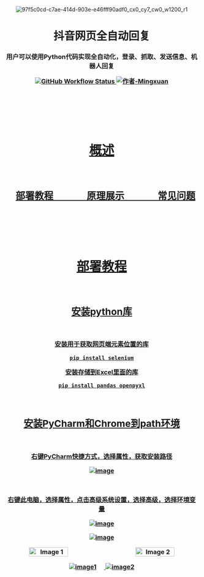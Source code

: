 <p align="center">
  <img src="https://github.com/user-attachments/assets/7e57eace-af77-47fd-ba7e-594221e05e1e" alt="97f5c0cd-c7ae-414d-903e-e46fff90adf0_cx0_cy7_cw0_w1200_r1">
</p>

<h1 align="center">抖音网页全自动回复</h1>

<h3 align="center">用户可以使用Python代码实现全自动化，登录、抓取、发送信息、机器人回复

<p align="center">
  <a href="https://github.com/proflulab/Tik-Tok-Web-fully-automatic-reply">
    <img src="https://img.shields.io/github/workflow/status/r-spacex/SpaceX-API/Test?style=flat-square" alt="GitHub Workflow Status">
  <a href="https://github.com/Luckymingxuan">
    <img src="https://img.shields.io/badge/作者-Mingxuan-blue" alt="作者-Mingxuan">
</p>

<br><br><br><br>

<h1 align="center">概述</h1>

<br><br>

<h2 align="center" style="text-indent: 20px; margin: 0; padding: 0;">
    部署教程&nbsp;&nbsp;&nbsp;&nbsp;&nbsp;&nbsp;&nbsp;&nbsp;&nbsp;&nbsp;&nbsp;&nbsp;&nbsp;&nbsp;
    原理展示&nbsp;&nbsp;&nbsp;&nbsp;&nbsp;&nbsp;&nbsp;&nbsp;&nbsp;&nbsp;&nbsp;&nbsp;&nbsp;&nbsp;
    常见问题
</h2>

<br><br><br><br>

<h1 align="center">部署教程</h1>

<br>

## 安装python库

<br>

安装用于获取网页端元素位置的库

```
pip install selenium
```

安装存储到Excel里面的库

```
pip install pandas openpyxl
```

<br>

## 安装PyCharm和Chrome到path环境

<br>

右键**PyCharm快捷方式**，选择**属性**，获取安装路径

![image](https://github.com/user-attachments/assets/3f36b4f5-ac49-459f-8807-b53f6105fd9e)

<br>

右键**此电脑**，选择**属性**，点击高级系统设置，选择高级，选择环境变量

![image](https://github.com/user-attachments/assets/85fe830d-a8a5-4d19-aef2-221552b7f89f)

![image](https://github.com/user-attachments/assets/448fadbe-1667-4fd0-bdbc-e06b5e8f0d34)

<div style="display: flex; justify-content: space-between;">
  <img src="https://github.com/user-attachments/assets/85fe830d-a8a5-4d19-aef2-221552b7f89f" alt="Image 1" style="width: 45%; height: auto;">
  <img src="https://github.com/user-attachments/assets/448fadbe-1667-4fd0-bdbc-e06b5e8f0d34" alt="Image 2" style="width: 45%; height: auto;">
</div>

<p>
  <img src="https://github.com/user-attachments/assets/85fe830d-a8a5-4d19-aef2-221552b7f89f" alt="image1" style="margin-right: 20px;">
  <img src="https://github.com/user-attachments/assets/448fadbe-1667-4fd0-bdbc-e06b5e8f0d34" alt="image2">
</p>
